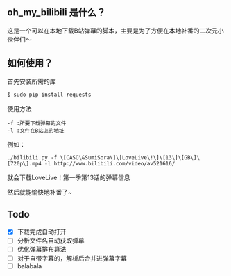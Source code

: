 ## oh_my_bilibili 是什么？

这是一个可以在本地下载B站弹幕的脚本，主要是为了方便在本地补番的二次元小伙伴们～

## 如何使用？

首先安装所需的库
``` bash
$ sudo pip install requests
```
使用方法
```
-f :所要下载弹幕的文件
-l :文件在B站上的地址
```
例如：
```
./bilibili.py -f \[CASO\&SumiSora\]\[LoveLive\!\]\[13\]\[GB\]\[720p\].mp4 -l http://www.bilibili.com/video/av521616/
```
就会下载LoveLive！第一季第13话的弹幕信息

然后就能愉快地补番了~

## Todo

- [x] 下载完成自动打开 
- [ ] 分析文件名自动获取弹幕
- [ ] 优化弹幕排布算法
- [ ] 对于自带字幕的，解析后合并进弹幕字幕
- [ ] balabala 
